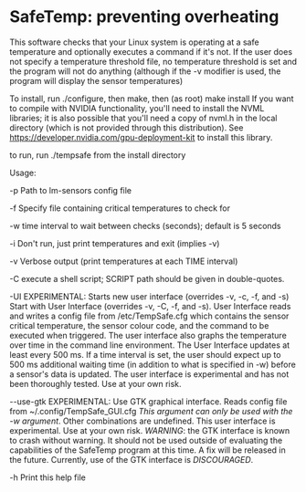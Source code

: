 # SafeTemp: preventing overheating

This software checks that your Linux system is operating at a safe temperature and optionally executes a command if it's not.  If the user does not specify a temperature threshold file, no temperature threshold is set and the program will not do anything (although if the -v modifier is used, the program will display the sensor temperatures)

To install, run ./configure, then make, then (as root) make install
If you want to compile with NVIDIA functionality, you'll need to install the NVML libraries; it is also possible that you'll need a copy of nvml.h in the local directory (which is not provided through this distribution).  See https://developer.nvidia.com/gpu-deployment-kit to install this library.

to run, run ./tempsafe from the install directory

Usage: 

-p	        Path to lm-sensors config file

-f              Specify file containing critical temperatures to check for

-w	        time interval to wait between checks (seconds); default is 5 seconds

-i	        Don't run, just print temperatures and exit (implies -v)

-v	        Verbose output (print temperatures at each TIME interval)

-C              execute a shell script; 
    		        SCRIPT path should be given in double-quotes.
    		 
-UI             EXPERIMENTAL: Starts new user interface (overrides -v, -c, -f, and -s) Start with User Interface (overrides -v, -C, -f, and -s).  User Interface reads and writes a config file from /etc/TempSafe.cfg which contains the sensor critical temperature, the sensor colour code, and the command to be executed when triggered.  The user interface also graphs the temperature over time in the command line environment.  The User Interface updates at least every 500 ms.  If a time interval is set, the user should expect up to 500 ms additional waiting time (in addition to what is specified in -w) before a sensor's data is updated.
                         The user interface is experimental and has not been thoroughly tested.  Use at your own risk.
                
--use-gtk       EXPERIMENTAL: Use GTK graphical interface.  Reads config file from ~/.config/TempSafe_GUI.cfg
                        *This argument can only be used with the -w argument*.  Other combinations are undefined.
                        This user interface is experimental.  Use at your own risk.
                        *WARNING*: the GTK interface is known to crash without warning.  It should not be used outside of evaluating the capabilities of the SafeTemp program at this time.  A fix will be released in the future.  Currently, use of the GTK interface is *DISCOURAGED*.
    		 
-h	        Print this help file
